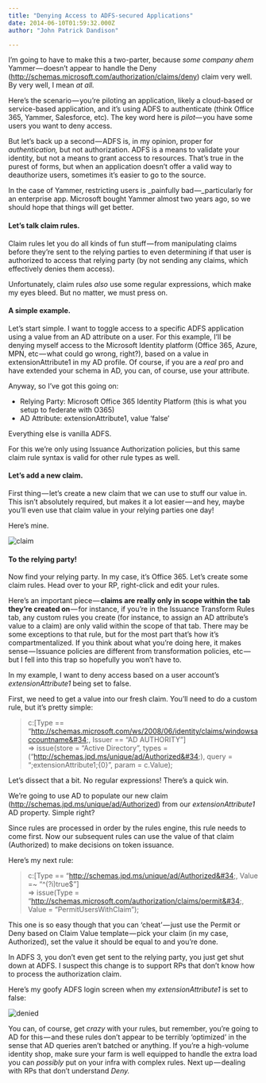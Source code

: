 ```yaml
---
title: "Denying Access to ADFS-secured Applications"
date: 2014-06-10T01:59:32.000Z
author: "John Patrick Dandison"

---
```


I’m going to have to make this a two-parter, because _some company *ahem*_ Yammer — doesn’t appear to handle the Deny (http://schemas.microsoft.com/authorization/claims/deny) claim very well. By very well, I mean _at all._

Here’s the scenario — you’re piloting an application, likely a cloud-based or service-based application, and it’s using ADFS to authenticate (think Office 365, Yammer, Salesforce, etc). The key word here is _pilot_— you have some users you want to deny access.

But let’s back up a second — ADFS is, in my opinion, proper for _authentication,_ but not authorization. ADFS is a means to validate your identity, but not a means to grant access to resources. That’s true in the purest of forms, but when an application doesn’t offer a valid way to deauthorize users, sometimes it’s easier to go to the source.

In the case of Yammer, restricting users is _painfully bad —_particularly for an enterprise app. Microsoft bought Yammer almost two years ago, so we should hope that things will get better.

#### Let’s talk claim rules.

Claim rules let you do all kinds of fun stuff — from manipulating claims before they’re sent to the relying parties to even determining if that user is authorized to access that relying party (by not sending any claims, which effectively denies them access).

Unfortunately, claim rules _also_ use some regular expressions, which make my eyes bleed. But no matter, we must press on.

#### A simple example.

Let’s start simple. I want to toggle access to a specific ADFS application using a value from an AD attribute on a user. For this example, I’ll be denying myself access to the Microsoft Identity platform (Office 365, Azure, MPN, etc — what could go wrong, right?), based on a value in extensionAttribute1 in my AD profile. Of course, if you are a _real_ pro and have extended your schema in AD, you can, of course, use your attribute.

Anyway, so I’ve got this going on:

*   Relying Party: Microsoft Office 365 Identity Platform (this is what you setup to federate with O365)
*   AD Attribute: extensionAttribute1, value ‘false’

Everything else is vanilla ADFS.

For this we’re only using Issuance Authorization policies, but this same claim rule syntax is valid for other rule types as well.

#### Let’s add a new claim.

First thing — let’s create a new claim that we can use to stuff our value in. This isn’t absolutely required, but makes it a lot easier — and hey, maybe you’ll even use that claim value in your relying parties one day!

Here’s mine.




![claim](http://jpd.ms/wp-content/uploads/2014/06/claim.png)



#### To the relying party!

Now find your relying party. In my case, it’s Office 365. Let’s create some claim rules. Head over to your RP, right-click and edit your rules.

Here’s an important piece — **claims are really only in scope within the tab they’re created on** — for instance, if you’re in the Issuance Transform Rules tab, any custom rules you create (for instance, to assign an AD attribute’s value to a claim) are only valid within the scope of that tab. There may be some exceptions to that rule, but for the most part that’s how it’s compartmentalized. If you think about what you’re doing here, it makes sense — Issuance policies are different from transformation policies, etc — but I fell into this trap so hopefully you won’t have to.

In my example, I want to deny access based on a user account’s _extensionAttribute1_ being set to false.

First, we need to get a value into our fresh claim. You’ll need to do a custom rule, but it’s pretty simple:
> c:[Type == “http://schemas.microsoft.com/ws/2008/06/identity/claims/windowsaccountname&#34;, Issuer == “AD AUTHORITY”]  
> =&gt; issue(store = “Active Directory”, types = (“http://schemas.jpd.ms/unique/ad/Authorized&#34;), query = “;extensionAttribute1;{0}”, param = c.Value);

Let’s dissect that a bit. No regular expressions! There’s a quick win.

We’re going to use AD to populate our new claim (http://schemas.jpd.ms/unique/ad/Authorized) from our _extensionAttribute1_ AD property. Simple right?

Since rules are processed in order by the rules engine, this rule needs to come first. Now our subsequent rules can use the value of that claim (Authorized) to make decisions on token issuance.

Here’s my next rule:
> c:[Type == “http://schemas.jpd.ms/unique/ad/Authorized&#34;, Value =~ “^(?i)true$”]  
> =&gt; issue(Type = “http://schemas.microsoft.com/authorization/claims/permit&#34;, Value = “PermitUsersWithClaim”);

This one is so easy though that you can ‘cheat’ — just use the Permit or Deny based on Claim Value template — pick your claim (in my case, Authorized), set the value it should be equal to and you’re done.

In ADFS 3, you don’t even get sent to the relying party, you just get shut down at ADFS. I suspect this change is to support RPs that don’t know how to process the authorization claim.

Here’s my goofy ADFS login screen when my _extensionAttribute1_ is set to false:




![denied](http://jpd.ms/wp-content/uploads/2014/06/denied.png)



You can, of course, get _crazy_ with your rules, but remember, you’re going to AD for this — and these rules don’t appear to be terribly ‘optimized’ in the sense that AD queries aren’t batched or anything. If you’re a high-volume identity shop, make sure your farm is well equipped to handle the extra load you can _possibly_ put on your infra with complex rules. Next up — dealing with RPs that don’t understand _Deny._
